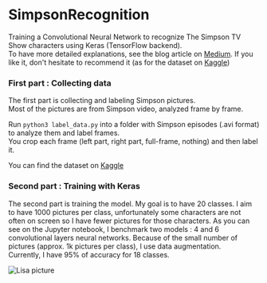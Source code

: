 # SimpsonRecognition

Training a Convolutional Neural Network to recognize The Simpson TV Show characters using Keras (TensorFlow backend).  
To have more detailed explanations, see the blog article on [Medium](https://medium.com/alex-attia-blog/the-simpsons-character-recognition-using-keras-d8e1796eae36). If you like it, don't hesitate to recommend it (as for the dataset on [Kaggle](https://www.kaggle.com/alexattia/the-simpsons-characters-dataset))  

### First part : Collecting data

The first part is collecting and labeling Simpson pictures.  
Most of the pictures are from Simpson video, analyzed frame by frame.

Run ``python3 label_data.py`` into a folder with Simpson episodes (.avi format) to analyze them and label frames.  
You crop each frame (left part, right part, full-frame, nothing) and then label it.  

You can find the dataset on [Kaggle](https://www.kaggle.com/alexattia/the-simpsons-characters-dataset)

### Second part : Training with Keras

The second part is training the model. My goal is to have 20 classes. I aim to have 1000 pictures per class, unfortunately some characters are not often on screen so I have fewer pictures for those characters.
As you can see on the Jupyter notebook, I benchmark two models : 4 and 6 convolutional layers neural networks. Because of the small number of pictures (approx. 1k pictures per class), I use data augmentation.  
Currently, I have 95% of accuracy for 18 classes.  

![Lisa picture](https://github.com/alexattia/SimpsonRecognition/blob/master/pics/mapple_lisa.png)